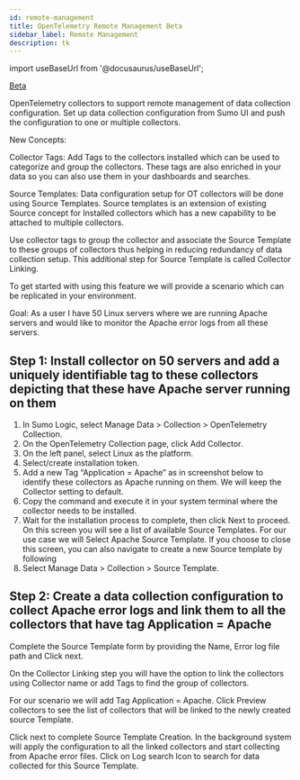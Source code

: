 ```yaml
---
id: remote-management
title: OpenTelemetry Remote Management Beta
sidebar_label: Remote Management
description: tk
---
```


import useBaseUrl from '@docusaurus/useBaseUrl';

<head>
  <meta name="robots" content="noindex" />
</head>

<p><a href="/docs/beta"><span className="beta">Beta</span></a></p>

OpenTelemetry collectors to support remote management of data collection configuration. Set up data collection configuration from Sumo UI and push the configuration to one or multiple collectors.  

New Concepts:

Collector Tags:
Add Tags to the collectors installed which can be used to categorize and group the collectors. These tags are also enriched in your data so you can also use them in your dashboards and searches.

Source Templates:
Data configuration setup for OT collectors will be done using Source Templates. Source templates is an extension of existing Source concept for Installed collectors which has a new capability to be attached to multiple collectors.

Use collector tags to group the collector and associate the Source Template to these groups of collectors thus helping in reducing redundancy of data collection setup. This additional step for Source Template is called Collector Linking.

To get started with using this feature we will provide a scenario which can be replicated in your environment.

Goal: As a user I have 50 Linux servers where we are running Apache servers and would like to monitor the Apache error logs from all these servers.


## Step 1: Install collector on 50 servers and add a uniquely identifiable tag to these collectors depicting that these have Apache server running on them


1. In Sumo Logic, select Manage Data > Collection > OpenTelemetry Collection.
1. On the OpenTelemetry Collection page, click Add Collector.
1. On the left panel, select Linux as the platform.
1. Select/create installation token.
1. Add a new Tag “Application = Apache” as in screenshot below to identify these collectors as Apache running on them. We will keep the Collector setting to default.
1. Copy the command and execute it in your system terminal where the collector needs to be installed.
1. Wait for the installation process to complete, then click Next to proceed. On this screen you will see a list of available Source Templates. For our use case we will Select Apache Source Template.
If you choose to close this screen, you can also navigate to create a new Source template by following
1. Select Manage Data > Collection > Source Template.


## Step 2: Create a data collection configuration to collect Apache error logs and link them to all the collectors that have tag Application = Apache

Complete the Source Template form by providing the Name, Error log file path and Click next.

On the Collector Linking step you will have the option to link the collectors using Collector name or add Tags to find the group of collectors.

For our scenario we will add Tag Application = Apache.
Click Preview collectors to see the list of collectors that will be linked to the newly created source Template.

Click next to complete Source Template Creation. In the background system will apply the configuration to all the linked collectors and start collecting from Apache error files. Click on Log search Icon to search for data collected for this Source Template.
